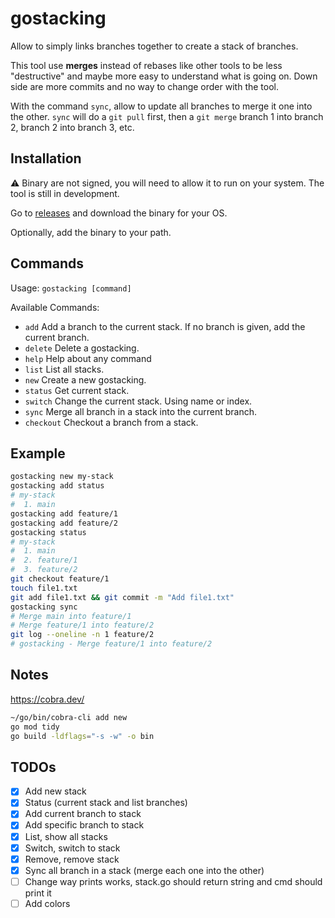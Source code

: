# gostacking

Allow to simply links branches together to create a stack of branches.

This tool use **merges** instead of rebases like other tools to be less "destructive" and maybe more easy to understand
what is going on. Down side are more commits and no way to change order with the tool.

With the command `sync`,
allow to update all branches to merge it one into the other. `sync` will do a `git pull` first, then
a `git merge` branch 1 into branch 2, branch 2 into branch 3, etc.

## Installation

⚠️ Binary are not signed, you will need to allow it to run on your system. The tool is still in development.

Go to [releases](https://github.com/Bhacaz/gostacking/releases/latest) and download the binary for your OS.

Optionally, add the binary to your path.

## Commands

Usage:
`gostacking [command]`

Available Commands:
* `add`         Add a branch to the current stack. If no branch is given, add the current branch.
* `delete`      Delete a gostacking.
* `help`        Help about any command
* `list`        List all stacks.
* `new`         Create a new gostacking.
* `status`      Get current stack.
* `switch`      Change the current stack. Using name or index.
* `sync`        Merge all branch in a stack into the current branch.
* `checkout`    Checkout a branch from a stack.

## Example

```bash
gostacking new my-stack
gostacking add status
# my-stack
#  1. main
gostacking add feature/1
gostacking add feature/2
gostacking status
# my-stack
#  1. main
#  2. feature/1
#  3. feature/2
git checkout feature/1
touch file1.txt
git add file1.txt && git commit -m "Add file1.txt"
gostacking sync
# Merge main into feature/1
# Merge feature/1 into feature/2
git log --oneline -n 1 feature/2
# gostacking - Merge feature/1 into feature/2
```

## Notes

https://cobra.dev/

```bash
~/go/bin/cobra-cli add new
go mod tidy
go build -ldflags="-s -w" -o bin
```

## TODOs

- [x] Add new stack
- [x] Status (current stack and list branches)
- [x] Add current branch to stack
- [x] Add specific branch to stack
- [x] List, show all stacks
- [x] Switch, switch to stack
- [X] Remove, remove stack
- [x] Sync all branch in a stack (merge each one into the other)
- [ ] Change way prints works, stack.go should return string and cmd should print it
- [ ] Add colors
